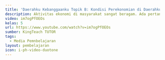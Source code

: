 ```yaml
---
title: 'Daerahku Kebanggaanku Topik B: Kondisi Perekonomian di Daerahku'
description: Aktivitas ekonomi di masyarakat sangat beragam. Ada pertanian, perkebunan, perikanan, peternakan, perdagangan, jasa, pertambangan, dan perindustrian. Ada yang bekerja di perkantoran, bank, sawah, ladang, tempat-tempat perbelanjaan, pabrik, pelabuhan, dan tempat lainnya.
video: im7ogPfOEOs
kelas: 5
url: https://www.youtube.com/watch?v=im7ogPfOEOs
sumber: KingTeach TUTOR
tags:
  - Media Pemnbelajaran
layout: pembelajaran
icon: i-ph-video-duotone
---
```

